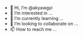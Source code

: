 - 👋 Hi, I’m @akyawgyi
- 👀 I’m interested in ...
- 🌱 I’m currently learning ...
- 💞️ I’m looking to collaborate on ...
- 📫 How to reach me ...

<!---
akyawgyi/akyawgyi is a ✨ special ✨ repository because its `README.md` (this file) appears on your GitHub profile.
You can click the Preview link to take a look at your changes.
--->
